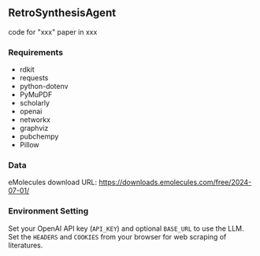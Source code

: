 ## RetroSynthesisAgent
code for "xxx" paper in xxx
### Requirements
+ rdkit
+ requests
+ python-dotenv
+ PyMuPDF
+ scholarly
+ openai
+ networkx
+ graphviz
+ pubchempy
+ Pillow
### Data
eMolecules download URL: https://downloads.emolecules.com/free/2024-07-01/
### Environment Setting
Set your OpenAI API key (`API_KEY`) and optional `BASE_URL` to use the LLM.
Set the `HEADERS` and `COOKIES` from your browser for web scraping of literatures.

